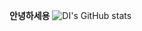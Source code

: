 **안녕하세용**
![DI's GitHub stats](https://github-readme-stats.vercel.app/api?username=soyoung7036&show_icons=true&theme=dark)
